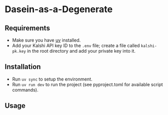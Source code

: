 # Dasein-as-a-Degenerate

## Requirements

- Make sure you have [uv](https://docs.astral.sh/uv/) installed.
- Add your Kalshi API key ID to the `.env` file; create a file called `kalshi-pk.key` in the root directory and add your private key into it.

## Installation

- Run `uv sync` to setup the environment.
- Run `uv run dev` to run the project (see pyproject.toml for available script commands).

## Usage
